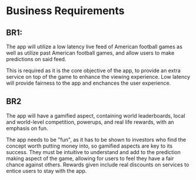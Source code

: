 # Business Requirements
## BR1: 
The app will utilize a low latency live feed of American football games as well as utilize past American football games, and allow users to make predictions on said feed.

This is required as it is the core objective of the app, to provide an extra service on top of the game to enhance the viewing experience. Low latency will provide fairness to the app and enchances the user experience.
## BR2
The app will have a gamified aspect, containing world leaderboards, local and world-level competition, powerups, and real life rewards, with an emphasis on fun.

The app needs to be "fun", as it has to be shown to investors who find the concept worth putting money into, so gamified aspects are key to its success. They must be intuitive to understand and add to the prediction making aspect of the game, allowing for users to feel they have a fair chance against others. Rewards given include real discounts on services to entice users to stay with the app.
